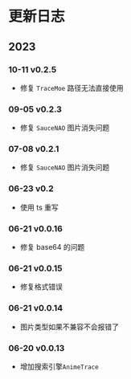 # 更新日志

## 2023

### 10-11 v0.2.5

- 修复 `TraceMoe` 路径无法直接使用

### 09-05 v0.2.3

- 修复 `SauceNAO` 图片消失问题

### 07-08 v0.2.1

- 修复 `SauceNAO` 图片消失问题

### 06-23 v0.2

- 使用 ts 重写

### 06-21 v0.0.16

- 修复 base64 的问题

### 06-21 v0.0.15

- 修复格式错误

### 06-21 v0.0.14

- 图片类型如果不兼容不会报错了

### 06-20 v0.0.13

- 增加搜索引擎`AnimeTrace`
